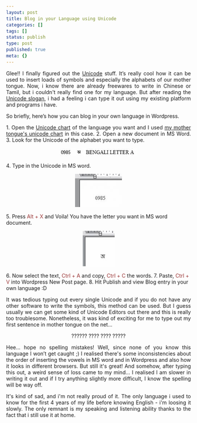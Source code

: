 ```yaml
---
layout: post
title: Blog in your Language using Unicode
categories: []
tags: []
status: publish
type: post
published: true
meta: {}
---
```

<p align="justify">Glee!! I finally figured out the <a href="http://www.unicode.org/">Unicode</a> stuff. It’s really cool how it can be used to insert loads of symbols and especially the alphabets of our mother tongue. Now, i know there are already freewares to write in Chinese or Tamil, but i couldn't really find one for my language. But after reading the <a href="http://www.unicode.org/standard/WhatIsUnicode.html">Unicode slogan</a>, i had a feeling i can type it out using my existing platform and programs i have.</p>
So briefly, here’s how you can blog in your own language in Wordpress.

<p align="justify">1. Open the <a href="http://www.unicode.org/charts/">Unicode chart</a> of the language you want and I used <a href="http://www.unicode.org/charts/PDF/U0980.pdf">my mother tongue's unicode chart</a> in this case.
2. Open a new document in MS Word.
3. Look for the Unicode of the alphabet you want to type.
<p align="center"><img src="/img/b1.jpg" /></p>
4. Type in the Unicode in MS word.
<p align="center"><img src="/img/b2_thumbnail.jpg" /></p>
5. Press <font color="#993333">Alt + X</font> and Voila! You have the letter you want in MS word document.
<p align="center"><img src="/img/b3_thumbnail.jpg" /></p>
6. Now select the text, <font color="#993333">Ctrl + A</font> and copy, <font color="#993333">Ctrl + C</font> the words.
7. Paste, <font color="#993333">Ctrl + V </font>into Wordpress New Post page.
8. Hit Publish and view Blog entry in your own language :D
<p align="justify">It was tedious typing out every single Unicode and if you do not have any other software to write the symbols, this method can be used. But I guess usually we can get some kind of Unicode Editors out there and this is really too troublesome. Nonetheless, it was kind of exciting for me to type out my first sentence in mother tongue on the net...</p>
<p align="center" class="MsoNormal"><span>?????? ???? </span><span>???? ????</span>?</p>
<p align="justify">Hee... hope no spelling mistakes! Well, since none of you know this language I won’t get caught ;) I realised there's some inconsistencies about the order of inserting the vowels in MS word and in Wordpress and also how it looks in different browsers. But still it's great! And somehow, after typing this out, a weird sense of loss came to my mind... I realised I am slower in writing it out and if I try anything slightly more difficult, I know the spelling will be way off.</p>
<p align="justify">It's kind of sad, and i'm not really proud of it. The only language i used to know for the first 4 years of my life before knowing English - i'm loosing it slowly. The only remnant is my speaking and listening ability thanks to the fact that i still use it at home.</p>

